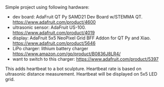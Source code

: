 Simple project using following hardware:
  * dev board:         AdaFruit QT Py SAMD21 Dev Board w/STEMMA QT. https://www.adafruit.com/product/4600
  * ultrasonic sensor: AdaFruit US-100.  https://www.adafruit.com/product/4019
  * display:           AdaFruit 5x5 NeoPixel Grid BFF Addon for QT Py and Xiao.  https://www.adafruit.com/product/5646
  * LiPo charger:      lithium battery charger https://www.amazon.com/gp/product/B0836J8LR4/
  * want to switch to this charger: https://www.adafruit.com/product/5397

This adds heartbeat to a bot sculpture. Heartbeat rate is based on ultrasonic distance measurement.
Heartbeat will be displayed on 5x5 LED grid. 
